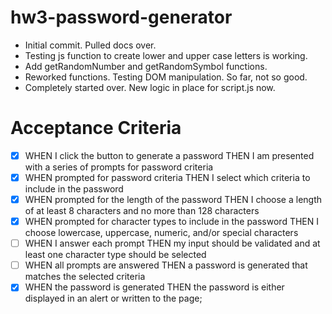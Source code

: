 # hw3-password-generator

- Initial commit. Pulled docs over.
- Testing js function to create lower and upper case letters is working.
- Add getRandomNumber and getRandomSymbol functions.
- Reworked functions. Testing DOM manipulation. So far, not so good.
- Completely started over. New logic in place for script.js now.

# Acceptance Criteria


- [X] WHEN I click the button to generate a password THEN I am presented with a series of prompts for password criteria
- [X] WHEN prompted for password criteria THEN I select which criteria to include in the password
- [X] WHEN prompted for the length of the password THEN I choose a length of at least 8 characters and no more than 128 characters
- [X] WHEN prompted for character types to include in the password THEN I choose lowercase, uppercase, numeric, and/or special characters
- [ ] WHEN I answer each prompt THEN my input should be validated and at least one character type should be selected
- [ ] WHEN all prompts are answered THEN a password is generated that matches the selected criteria
- [X] WHEN the password is generated THEN the password is either displayed in an alert or written to the page;